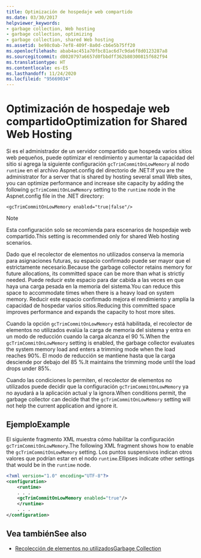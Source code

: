 ```yaml
---
title: Optimización de hospedaje web compartido
ms.date: 03/30/2017
helpviewer_keywords:
- garbage collection, Web hosting
- garbage collection, optimizing
- garbage collection, shared Web hosting
ms.assetid: be98c0ab-7ef8-409f-8a0d-cb6e5b75ff20
ms.openlocfilehash: abab4ac451a70fbc81ac6d7c9da6f8d0123287a8
ms.sourcegitcommit: d8020797a6657d0fbbdff362b80300815f682f94
ms.translationtype: HT
ms.contentlocale: es-ES
ms.lasthandoff: 11/24/2020
ms.locfileid: "95669034"
---
```

# <a name="optimization-for-shared-web-hosting"></a><span data-ttu-id="0799a-102">Optimización de hospedaje web compartido</span><span class="sxs-lookup"><span data-stu-id="0799a-102">Optimization for Shared Web Hosting</span></span>

<span data-ttu-id="0799a-103">Si es el administrador de un servidor compartido que hospeda varios sitios web pequeños, puede optimizar el rendimiento y aumentar la capacidad del sitio si agrega la siguiente configuración `gcTrimCommitOnLowMemory` al nodo `runtime` en el archivo Aspnet.config del directorio de .NET:</span><span class="sxs-lookup"><span data-stu-id="0799a-103">If you are the administrator for a server that is shared by hosting several small Web sites, you can optimize performance and increase site capacity by adding the following `gcTrimCommitOnLowMemory` setting to the `runtime` node in the Aspnet.config file in the .NET directory:</span></span>  
  
 `<gcTrimCommitOnLowMemory enabled="true|false"/>`  
  
> [!NOTE]
> <span data-ttu-id="0799a-104">Esta configuración solo se recomienda para escenarios de hospedaje web compartido.</span><span class="sxs-lookup"><span data-stu-id="0799a-104">This setting is recommended only for shared Web hosting scenarios.</span></span>  
  
 <span data-ttu-id="0799a-105">Dado que el recolector de elementos no utilizados conserva la memoria para asignaciones futuras, su espacio confirmado puede ser mayor que el estrictamente necesario.</span><span class="sxs-lookup"><span data-stu-id="0799a-105">Because the garbage collector retains memory for future allocations, its committed space can be more than what is strictly needed.</span></span> <span data-ttu-id="0799a-106">Puede reducir este espacio para dar cabida a las veces en que haya una carga pesada en la memoria del sistema.</span><span class="sxs-lookup"><span data-stu-id="0799a-106">You can reduce this space to accommodate times when there is a heavy load on system memory.</span></span> <span data-ttu-id="0799a-107">Reducir este espacio confirmado mejora el rendimiento y amplía la capacidad de hospedar varios sitios.</span><span class="sxs-lookup"><span data-stu-id="0799a-107">Reducing this committed space improves performance and expands the capacity to host more sites.</span></span>  
  
 <span data-ttu-id="0799a-108">Cuando la opción `gcTrimCommitOnLowMemory` está habilitada, el recolector de elementos no utilizados evalúa la carga de memoria del sistema y entra en un modo de reducción cuando la carga alcanza el 90 %.</span><span class="sxs-lookup"><span data-stu-id="0799a-108">When the `gcTrimCommitOnLowMemory` setting is enabled, the garbage collector evaluates the system memory load and enters a trimming mode when the load reaches 90%.</span></span> <span data-ttu-id="0799a-109">El modo de reducción se mantiene hasta que la carga desciende por debajo del 85 %.</span><span class="sxs-lookup"><span data-stu-id="0799a-109">It maintains the trimming mode until the load drops under 85%.</span></span>  
  
 <span data-ttu-id="0799a-110">Cuando las condiciones lo permiten, el recolector de elementos no utilizados puede decidir que la configuración `gcTrimCommitOnLowMemory` ya no ayudará a la aplicación actual y la ignora.</span><span class="sxs-lookup"><span data-stu-id="0799a-110">When conditions permit, the garbage collector can decide that the `gcTrimCommitOnLowMemory` setting will not help the current application and ignore it.</span></span>  
  
## <a name="example"></a><span data-ttu-id="0799a-111">Ejemplo</span><span class="sxs-lookup"><span data-stu-id="0799a-111">Example</span></span>  

 <span data-ttu-id="0799a-112">El siguiente fragmento XML muestra cómo habilitar la configuración `gcTrimCommitOnLowMemory`.</span><span class="sxs-lookup"><span data-stu-id="0799a-112">The following XML fragment shows how to enable the `gcTrimCommitOnLowMemory` setting.</span></span> <span data-ttu-id="0799a-113">Los puntos suspensivos indican otros valores que podrían estar en el nodo `runtime`.</span><span class="sxs-lookup"><span data-stu-id="0799a-113">Ellipses indicate other settings that would be in the `runtime` node.</span></span>  
  
```xml  
<?xml version="1.0" encoding="UTF-8"?>  
<configuration>  
    <runtime>  
    . . .  
    <gcTrimCommitOnLowMemory enabled="true"/>  
    </runtime>  
    . . .  
</configuration>  
```  
  
## <a name="see-also"></a><span data-ttu-id="0799a-114">Vea también</span><span class="sxs-lookup"><span data-stu-id="0799a-114">See also</span></span>

- [<span data-ttu-id="0799a-115">Recolección de elementos no utilizados</span><span class="sxs-lookup"><span data-stu-id="0799a-115">Garbage Collection</span></span>](index.md)
